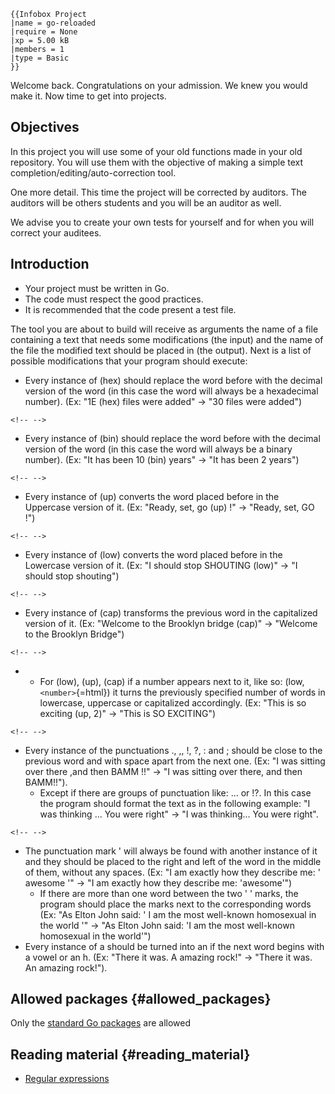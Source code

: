 ```{=mediawiki}
{{Infobox Project
|name = go-reloaded
|require = None
|xp = 5.00 kB
|members = 1
|type = Basic
}}
```
Welcome back. Congratulations on your admission. We knew you would make
it. Now time to get into projects.

## Objectives

In this project you will use some of your old functions made in your old
repository. You will use them with the objective of making a simple text
completion/editing/auto-correction tool.

One more detail. This time the project will be corrected by auditors.
The auditors will be others students and you will be an auditor as well.

We advise you to create your own tests for yourself and for when you
will correct your auditees.

## Introduction

-   Your project must be written in Go.
-   The code must respect the good practices.
-   It is recommended that the code present a test file.

The tool you are about to build will receive as arguments the name of a
file containing a text that needs some modifications (the input) and the
name of the file the modified text should be placed in (the output).
Next is a list of possible modifications that your program should
execute:

-   Every instance of (hex) should replace the word before with the
    decimal version of the word (in this case the word will always be a
    hexadecimal number). (Ex: \"1E (hex) files were added\" -\> \"30
    files were added\")

```{=html}
<!-- -->
```
-   Every instance of (bin) should replace the word before with the
    decimal version of the word (in this case the word will always be a
    binary number). (Ex: \"It has been 10 (bin) years\" -\> \"It has
    been 2 years\")

```{=html}
<!-- -->
```
-   Every instance of (up) converts the word placed before in the
    Uppercase version of it. (Ex: \"Ready, set, go (up) !\" -\> \"Ready,
    set, GO !\")

```{=html}
<!-- -->
```
-   Every instance of (low) converts the word placed before in the
    Lowercase version of it. (Ex: \"I should stop SHOUTING (low)\" -\>
    \"I should stop shouting\")

```{=html}
<!-- -->
```
-   Every instance of (cap) transforms the previous word in the
    capitalized version of it. (Ex: \"Welcome to the Brooklyn bridge
    (cap)\" -\> \"Welcome to the Brooklyn Bridge\")

```{=html}
<!-- -->
```
-   -   For (low), (up), (cap) if a number appears next to it, like so:
        (low, `<number>`{=html}) it turns the previously specified
        number of words in lowercase, uppercase or capitalized
        accordingly. (Ex: \"This is so exciting (up, 2)\" -\> \"This is
        SO EXCITING\")

```{=html}
<!-- -->
```
-   Every instance of the punctuations ., ,, !, ?, : and ; should be
    close to the previous word and with space apart from the next one.
    (Ex: \"I was sitting over there ,and then BAMM !!\" -\> \"I was
    sitting over there, and then BAMM!!\").
    -   Except if there are groups of punctuation like: \... or !?. In
        this case the program should format the text as in the following
        example: \"I was thinking \... You were right\" -\> \"I was
        thinking\... You were right\".

```{=html}
<!-- -->
```
-   The punctuation mark \' will always be found with another instance
    of it and they should be placed to the right and left of the word in
    the middle of them, without any spaces. (Ex: \"I am exactly how they
    describe me: \' awesome \'\" -\> \"I am exactly how they describe
    me: \'awesome\'\")
    -   If there are more than one word between the two \' \' marks, the
        program should place the marks next to the corresponding words
        (Ex: \"As Elton John said: \' I am the most well-known
        homosexual in the world \'\" -\> \"As Elton John said: \'I am
        the most well-known homosexual in the world\'\")
-   Every instance of a should be turned into an if the next word begins
    with a vowel or an h. (Ex: \"There it was. A amazing rock!\" -\>
    \"There it was. An amazing rock!\").

## Allowed packages {#allowed_packages}

Only the [standard Go packages](Go_standard_library "wikilink") are
allowed

## Reading material {#reading_material}

-   [Regular expressions](Regular_expressions "wikilink")
